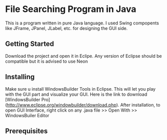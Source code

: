 # File Searching Program in Java
This is a program written in pure Java language. I used Swing compopents like JFrame, JPanel, JLabel, etc. for designing the GUI side.

## Getting Started
Download the project and open it in Eclipe. Any version of Eclipse should be compatible but it is advised to use Neon

## Installing
Make sure u install WindowsBuilder Tools in Eclipse. This will let you play with the GUI part and visualize your GUI. 
Here is the link to download [WindowsBuilder Pro] (http://www.eclipse.org/windowbuilder/download.php). 
After installation, to open GUI Interface, right click on any .java file >> Open With >> WindowsBuiler Editor

## Prerequisites

